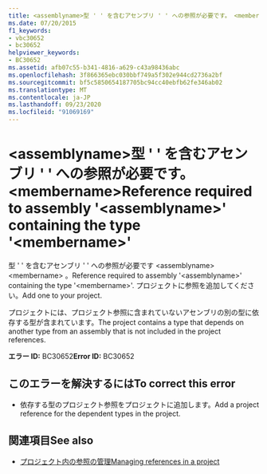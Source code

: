 ```yaml
---
title: <assemblyname>型 ' ' を含むアセンブリ ' ' への参照が必要です。 <membername>
ms.date: 07/20/2015
f1_keywords:
- vbc30652
- bc30652
helpviewer_keywords:
- BC30652
ms.assetid: afb07c55-b341-4816-a629-c43a98436abc
ms.openlocfilehash: 3f866365ebc030bbf749a5f302e944cd2736a2bf
ms.sourcegitcommit: bf5c5850654187705bc94cc40ebfb62fe346ab02
ms.translationtype: MT
ms.contentlocale: ja-JP
ms.lasthandoff: 09/23/2020
ms.locfileid: "91069169"
---
```

# <a name="reference-required-to-assembly-assemblyname-containing-the-type-membername"></a><span data-ttu-id="aeb73-102">\<assemblyname>型 ' ' を含むアセンブリ ' ' への参照が必要です。 \<membername></span><span class="sxs-lookup"><span data-stu-id="aeb73-102">Reference required to assembly '\<assemblyname>' containing the type '\<membername>'</span></span>

<span data-ttu-id="aeb73-103">型 ' ' を含むアセンブリ ' ' への参照が必要です \<assemblyname> \<membername> 。</span><span class="sxs-lookup"><span data-stu-id="aeb73-103">Reference required to assembly '\<assemblyname>' containing the type '\<membername>'.</span></span> <span data-ttu-id="aeb73-104">プロジェクトに参照を追加してください。</span><span class="sxs-lookup"><span data-stu-id="aeb73-104">Add one to your project.</span></span>  
  
 <span data-ttu-id="aeb73-105">プロジェクトには、プロジェクト参照に含まれていないアセンブリの別の型に依存する型が含まれています。</span><span class="sxs-lookup"><span data-stu-id="aeb73-105">The project contains a type that depends on another type from an assembly that is not included in the project references.</span></span>  
  
 <span data-ttu-id="aeb73-106">**エラー ID:** BC30652</span><span class="sxs-lookup"><span data-stu-id="aeb73-106">**Error ID:** BC30652</span></span>  
  
## <a name="to-correct-this-error"></a><span data-ttu-id="aeb73-107">このエラーを解決するには</span><span class="sxs-lookup"><span data-stu-id="aeb73-107">To correct this error</span></span>  
  
- <span data-ttu-id="aeb73-108">依存する型のプロジェクト参照をプロジェクトに追加します。</span><span class="sxs-lookup"><span data-stu-id="aeb73-108">Add a project reference for the dependent types in the project.</span></span>  
  
## <a name="see-also"></a><span data-ttu-id="aeb73-109">関連項目</span><span class="sxs-lookup"><span data-stu-id="aeb73-109">See also</span></span>

- [<span data-ttu-id="aeb73-110">プロジェクト内の参照の管理</span><span class="sxs-lookup"><span data-stu-id="aeb73-110">Managing references in a project</span></span>](/visualstudio/ide/managing-references-in-a-project)
